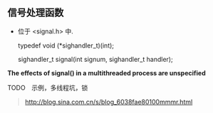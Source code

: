 ## 信号处理函数

+ 位于 <signal.h> 中.

    typedef void (*sighandler_t)(int);

    sighandler_t signal(int signum, sighandler_t handler);

**The effects of signal() in a multithreaded process are unspecified**

TODO　示例，多线程坑，锁

> http://blog.sina.com.cn/s/blog_6038fae80100mmmr.html
